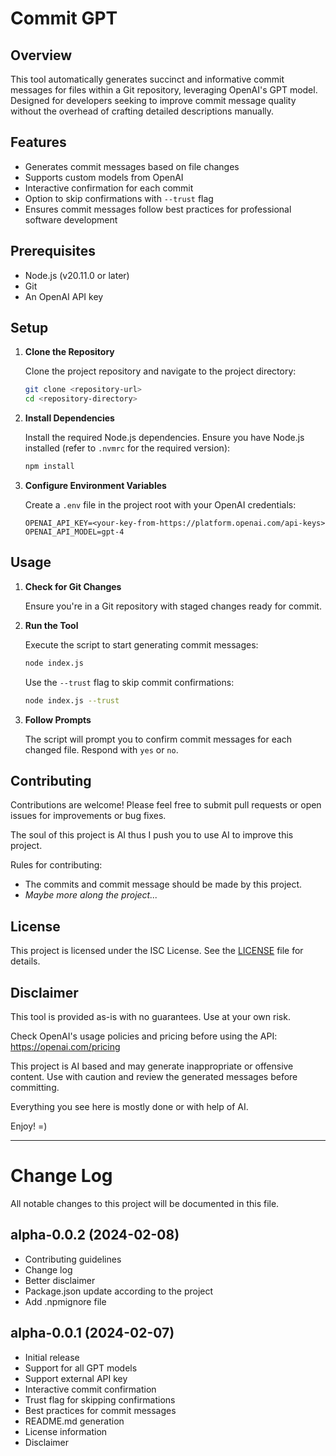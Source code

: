 # Commit GPT

## Overview

This tool automatically generates succinct and informative commit messages for files within a Git repository, leveraging OpenAI's GPT model. Designed for developers seeking to improve commit message quality without the overhead of crafting detailed descriptions manually.

## Features

- Generates commit messages based on file changes
- Supports custom models from OpenAI
- Interactive confirmation for each commit
- Option to skip confirmations with `--trust` flag
- Ensures commit messages follow best practices for professional software development

## Prerequisites

- Node.js (v20.11.0 or later)
- Git
- An OpenAI API key

## Setup

1. **Clone the Repository**

   Clone the project repository and navigate to the project directory:

   ```bash
   git clone <repository-url>
   cd <repository-directory>
   ```

2. **Install Dependencies**

   Install the required Node.js dependencies. Ensure you have Node.js installed (refer to `.nvmrc` for the required version):

   ```bash
   npm install
   ```

3. **Configure Environment Variables**

   Create a `.env` file in the project root with your OpenAI credentials:

   ```
   OPENAI_API_KEY=<your-key-from-https://platform.openai.com/api-keys>
   OPENAI_API_MODEL=gpt-4
   ```

## Usage

1. **Check for Git Changes**

   Ensure you're in a Git repository with staged changes ready for commit.

2. **Run the Tool**

   Execute the script to start generating commit messages:

   ```bash
   node index.js
   ```

   Use the `--trust` flag to skip commit confirmations:

   ```bash
   node index.js --trust
   ```

3. **Follow Prompts**

   The script will prompt you to confirm commit messages for each changed file. Respond with `yes` or `no`.

## Contributing

Contributions are welcome! Please feel free to submit pull requests or open issues for improvements or bug fixes.

The soul of this project is AI thus I push you to use AI to improve this project.

Rules for contributing:
- The commits and commit message should be made by this project.
- *Maybe more along the project...*

## License

This project is licensed under the ISC License. See the [LICENSE](LICENSE) file for details.

## Disclaimer

This tool is provided as-is with no guarantees. Use at your own risk.

Check OpenAI's usage policies and pricing before using the API: https://openai.com/pricing

This project is AI based and may generate inappropriate or offensive content. Use with caution and review the generated messages before committing.

Everything you see here is mostly done or with help of AI.

Enjoy! =)

---

# Change Log

All notable changes to this project will be documented in this file.

## alpha-0.0.2 (2024-02-08)
- Contributing guidelines
- Change log
- Better disclaimer
- Package.json update according to the project
- Add .npmignore file

## alpha-0.0.1 (2024-02-07)
- Initial release
- Support for all GPT models
- Support external API key
- Interactive commit confirmation
- Trust flag for skipping confirmations
- Best practices for commit messages
- README.md generation
- License information
- Disclaimer
